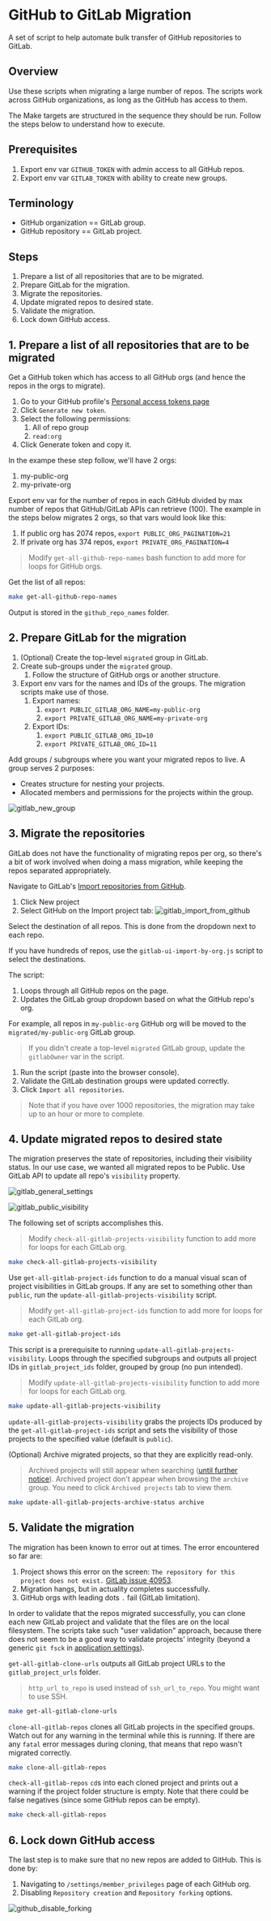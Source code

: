 # GitHub to GitLab Migration

A set of script to help automate bulk transfer of GitHub repositories to GitLab.

## Overview

Use these scripts when migrating a large number of repos. The scripts work across GitHub organizations, as long as the GitHub has access to them.

The Make targets are structured in the sequence they should be run. Follow the steps below to understand how to execute.

## Prerequisites

1. Export env var `GITHUB_TOKEN` with admin access to all GitHub repos.
1. Export env var `GITLAB_TOKEN` with ability to create new groups.

## Terminology

- GitHub organization == GitLab group.
- GitHub repository == GitLab project.

## Steps

1. Prepare a list of all repositories that are to be migrated.
1. Prepare GitLab for the migration.
1. Migrate the repositories.
1. Update migrated repos to desired state.
1. Validate the migration.
1. Lock down GitHub access.

## 1. Prepare a list of all repositories that are to be migrated

Get a GitHub token which has access to all GitHub orgs (and hence the repos in the orgs to migrate).

1. Go to your GitHub profile's [Personal access tokens page][]
1. Click `Generate new token`.
1. Select the following permissions:
   1. All of repo group
   1. `read:org`
1. Click Generate token and copy it.

In the exampe these step follow, we'll have 2 orgs:

1. my-public-org
1. my-private-org

Export env var for the number of repos in each GitHub divided by max number of repos that GitHub/GitLab APIs can retrieve (100). The example in the steps below migrates 2 orgs, so that vars would look like this:

1. If public org has 2074 repos, `export PUBLIC_ORG_PAGINATION=21`
1. If private org has 374 repos, `export PRIVATE_ORG_PAGINATION=4`

> Modify `get-all-github-repo-names` bash function to add more for loops for GitHub orgs.

Get the list of all repos:

```bash
make get-all-github-repo-names
```

Output is stored in the `github_repo_names` folder.

## 2. Prepare GitLab for the migration

1. (Optional) Create the top-level `migrated` group in GitLab.
1. Create sub-groups under the `migrated` group.
   1. Follow the structure of GitHub orgs or another structure.
1. Export env vars for the names and IDs of the groups. The migration scripts make use of those.
   1. Export names:
      1. `export PUBLIC_GITLAB_ORG_NAME=my-public-org`
      1. `export PRIVATE_GITLAB_ORG_NAME=my-private-org`
   1. Export IDs:
      1. `export PUBLIC_GITLAB_ORG_ID=10`
      1. `export PRIVATE_GITLAB_ORG_ID=11`

Add groups / subgroups where you want your migrated repos to live. A group serves 2 purposes:

- Creates structure for nesting your projects.
- Allocated members and permissions for the projects within the group.

![gitlab_new_group](./files/gitlab_new_group.png)

## 3. Migrate the repositories

GitLab does not have the functionality of migrating repos per org, so there's a bit of work involved when doing a mass migration, while keeping the repos separated appropriately.

Navigate to GitLab's [Import repositories from GitHub][].

1. Click New project
1. Select GitHub on the Import project tab:
![gitlab_import_from_github](./files/gitlab_import_from_github.png)

Select the destination of all repos. This is done from the dropdown next to each repo.

If you have hundreds of repos, use the `gitlab-ui-import-by-org.js` script to select the destinations.

The script:

1. Loops through all GitHub repos on the page.
2. Updates the GitLab group dropdown based on what the GitHub repo's org.

For example, all repos in `my-public-org` GitHub org will be moved to the `migrated/my-public-org` GitLab group.

> If you didn't create a top-level `migrated` GitLab group, update the `gitlabOwner` var in the script.

1. Run the script (paste into the browser console).
2. Validate the GitLab destination groups were updated correctly.
3. Click `Import all repositories`.

> Note that if you have over 1000 repositories, the migration may take up to an hour or more to complete.

## 4. Update migrated repos to desired state

The migration preserves the state of repositories, including their visibility status. In our use case, we wanted all migrated repos to be Public. Use GitLab API to update all repo's `visibility` property.

![gitlab_general_settings](./files/gitlab_general_settings.png)

![gitlab_public_visibility](./files/gitlab_public_visibility.png)

The following set of scripts accomplishes this.

> Modify `check-all-gitlab-projects-visibility` function to add more for loops for each GitLab org.

```bash
make check-all-gitlab-projects-visibility
```

Use `get-all-gitlab-project-ids` function to do a manual visual scan of project visibilities in GitLab groups. If any are set to something other than `public`, run the `update-all-gitlab-projects-visibility` script.

> Modify `get-all-gitlab-project-ids` function to add more for loops for each GitLab org.

```bash
make get-all-gitlab-project-ids
```

This script is a prerequisite to running `update-all-gitlab-projects-visibility`. Loops through the specified subgroups and outputs all project IDs in `gitlab_project_ids` folder, grouped by group (no pun intended).

> Modify `update-all-gitlab-projects-visibility` function to add more for loops for each GitLab org.

```bash
make update-all-gitlab-projects-visibility
```

`update-all-gitlab-projects-visibility` grabs the projects IDs produced by the `get-all-gitlab-project-ids` script and sets the visibility of those projects to the specified value (default is `public`).

(Optional) Archive migrated projects, so that they are explicitly read-only.

> Archived projects will still appear when searching ([until further notice](https://gitlab.com/gitlab-org/gitlab-ce/issues/32806)). Archived project don't appear when browsing the `archive` group. You need to click `Archived projects` tab to view them.

```bash
make update-all-gitlab-projects-archive-status archive
```

## 5. Validate the migration

The migration has been known to error out at times. The error encountered so far are:

1. Project shows this error on the screen: `The repository for this project does not exist.` [GitLab issue 40953][].
2. Migration hangs, but in actuality completes successfully.
3. GitHub orgs with leading dots `.` fail (GitLab limitation).

In order to validate that the repos migrated successfully, you can clone each new GitLab project and validate that the files are on the local filesystem. The scripts take such "user validation" approach, because there does not seem to be a good way to validate projects' integrity (beyond a generic `git fsck` in [application settings][]).

`get-all-gitlab-clone-urls` outputs all GitLab project URLs to the `gitlab_project_urls` folder.

> `http_url_to_repo` is used instead of `ssh_url_to_repo`. You might want to use SSH.

```bash
make get-all-gitlab-clone-urls
```

`clone-all-gitlab-repos` clones all GitLab projects in the specified groups. Watch out for any warning in the terminal while this is running. If there are any `fatal` error messages during cloning, that means that repo wasn't migrated correctly.

```bash
make clone-all-gitlab-repos
```

`check-all-gitlab-repos` `cd`s into each cloned project and prints out a warning if the project folder structure is empty. Note that there could be false negatives (since some GitHub repos can be empty).

```bash
make check-all-gitlab-repos
```

## 6. Lock down GitHub access

The last step is to make sure that no new repos are added to GitHub. This is done by:

1. Navigating to `/settings/member_privileges` page of each GitHub org.
2. Disabling `Repository creation` and `Repository forking` options.

![github_disable_forking](./files/github_disable_forking.png)

[application settings]: https://gitlab.com/admin/application_settings
[gitlab issue 40953]: https://gitlab.com/gitlab-org/gitlab-ce/issues/40953
[import repositories from github]: https://gitlab.com/import/github/status
[personal access tokens page]: https://github.com/settings/tokens
